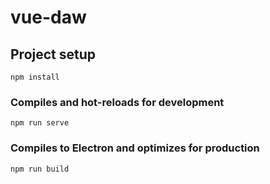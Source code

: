 # vue-daw

## Project setup
```
npm install
```

### Compiles and hot-reloads for development
```
npm run serve
```

### Compiles to Electron and optimizes for production
```
npm run build
```
